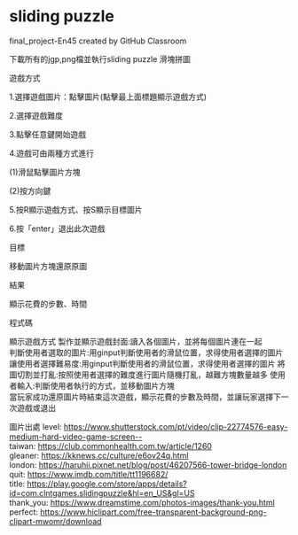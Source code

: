 # sliding puzzle
final_project-En45 created by GitHub Classroom

下載所有的jgp,png檔並執行sliding puzzle 滑塊拼圖

遊戲方式

1.選擇遊戲圖片：點擊圖片(點擊最上面標題顯示遊戲方式)

2.選擇遊戲難度

3.點擊任意鍵開始遊戲

4.遊戲可由兩種方式進行

(1)滑鼠點擊圖片方塊

(2)按方向鍵

5.按R顯示遊戲方式、按S顯示目標圖片

6.按「enter」退出此次遊戲


目標

移動圖片方塊還原原圖

結果

顯示花費的步數、時間


程式碼

顯示遊戲方式
製作並顯示遊戲封面:讀入各個圖片，並將每個圖片連在一起  
判斷使用者選取的圖片:用ginput判斷使用者的滑鼠位置，求得使用者選擇的圖片
讓使用者選擇難易度:用ginput判斷使用者的滑鼠位置，求得使用者選擇的圖片
將圖切割並打亂:按照使用者選擇的難度進行圖片隨機打亂，越難方塊數量越多
使用者輸入:判斷使用者執行的方式，並移動圖片方塊   
當玩家成功還原圖片時結束這次遊戲，顯示花費的步數及時間，並讓玩家選擇下一次遊戲或退出


圖片出處
level: https://www.shutterstock.com/pt/video/clip-22774576-easy-medium-hard-video-game-screen--    
taiwan: https://club.commonhealth.com.tw/article/1260       
gleaner: https://kknews.cc/culture/e6ov24q.html       
london: https://haruhii.pixnet.net/blog/post/46207566-tower-bridge-london      
quit: https://www.imdb.com/title/tt1196682/      
title: https://play.google.com/store/apps/details?id=com.clntgames.slidingpuzzle&hl=en_US&gl=US  
thank_you: https://www.dreamstime.com/photos-images/thank-you.html      
perfect: https://www.hiclipart.com/free-transparent-background-png-clipart-mwomr/download
 
